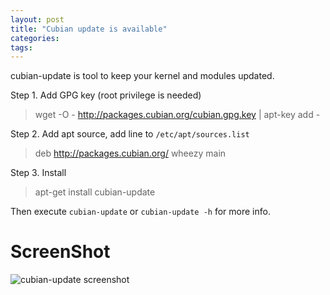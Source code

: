 ```yaml
---
layout: post
title: "Cubian update is available"
categories: 
tags:
---
```

cubian-update is tool to keep your kernel and modules updated.

Step 1. Add GPG key (root privilege is needed)
> wget -O - http://packages.cubian.org/cubian.gpg.key | apt-key add -

Step 2. Add apt source, add line to `/etc/apt/sources.list`
> deb http://packages.cubian.org/ wheezy main

Step 3. Install
> apt-get install cubian-update

Then execute `cubian-update` or `cubian-update -h` for more info.

# ScreenShot 
![cubian-update screenshot](http://cubieplayer.github.io/static_files/images/cubian-update.jpg)
